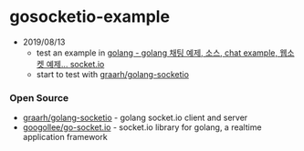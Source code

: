 # gosocketio-example


- 2019/08/13
    - test an example in [golang - golang 채팅 예제, 소스, chat example, 웹소켓 예제... socket.io](https://www.bada-ie.com/board/view/?page=2&uid=1809&category_code=91&code=all&key=&keyfield=)
    - start to test with [graarh/golang-socketio](https://github.com/graarh/golang-socketio)



### Open Source
- [graarh/golang-socketio](https://github.com/graarh/golang-socketio) - golang socket.io client and server
- [googollee/go-socket.io](https://github.com/googollee/go-socket.io) - socket.io library for golang, a realtime application framework
